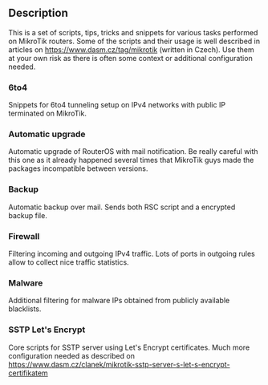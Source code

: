 ## Description
This is a set of scripts, tips, tricks and snippets for various tasks performed on MikroTik routers. Some of the scripts and their usage is well described in articles on https://www.dasm.cz/tag/mikrotik (written in Czech). Use them at your own risk as there is often some context or additional configuration needed.

### 6to4
Snippets for 6to4 tunneling setup on IPv4 networks with public IP terminated on MikroTik.

### Automatic upgrade
Automatic upgrade of RouterOS with mail notification. Be really careful with this one as it already happened several times that MikroTik guys made the packages incompatible between versions.

### Backup
Automatic backup over mail. Sends both RSC script and a encrypted backup file.

### Firewall
Filtering incoming and outgoing IPv4 traffic. Lots of ports in outgoing rules allow to collect nice traffic statistics.

### Malware
Additional filtering for malware IPs obtained from publicly available blacklists.

### SSTP Let's Encrypt
Core scripts for SSTP server using Let's Encrypt certificates. Much more configuration needed as described on https://www.dasm.cz/clanek/mikrotik-sstp-server-s-let-s-encrypt-certifikatem
